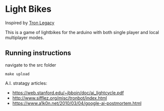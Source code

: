 Light Bikes
============
Inspired by [Tron Legacy](https://en.wikipedia.org/wiki/Tron:_Legacy)

This is a game of lightbikes for the arduino with both single player and local multiplayer modes.
## Running instructions
navigate to the src folder

    make upload


A.I. stratagy articles:
- https://web.stanford.edu/~jbboin/doc/ai_lightcycle.pdf
- http://www.sifflez.org/misc/tronbot/index.html
- https://www.a1k0n.net/2010/03/04/google-ai-postmortem.html
